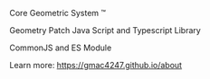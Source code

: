 Core Geometric System ™ 

Geometry Patch Java Script and Typescript Library 

CommonJS and ES Module

Learn more: 
https://gmac4247.github.io/about

<!---
Core Geometric System ™ 

Geometry Patch Java Script and Typescript Library 

CommonJS and ES Module

Learn more: 
https://gmac4247.github.io/about 
--->
